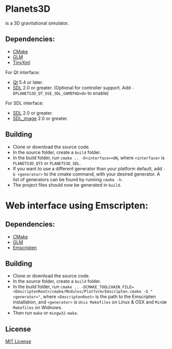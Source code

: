 Planets3D
=========
is a 3D gravitational simulator.

Dependencies:
-------------
* [CMake]
* [GLM]
* [TinyXml]

For Qt interface:
* [Qt] 5.4 or later.
* [SDL] 2.0 or greater. (Optional for controller support. Add `-DPLANETS3D_QT_USE_SDL_GAMEPAD=On` to enable)

For SDL interface:
* [SDL] 2.0 or greater.
* [SDL_image] 2.0 or greater.

Building
--------
* Clone or download the source code.
* In the source folder, create a `build` folder.
* In the build folder, run `cmake .. -D<interface>=ON`, where `<interface>` is `PLANETS3D_QT5` or `PLANETS3D_SDL`.
* If you want to use a different generator than your platform default, add `-G <generator>` to the cmake command, with your desired generator. A list of generators can be found by running `cmake -h`.
* The project files should now be generated in `build`.

Web interface using Emscripten:
===============================

Dependencies:
-------------

* [CMake]
* [GLM]
* [Emscripten]

Building
--------
* Clone or download the source code.
* In the source folder, create a `build` folder.
* In the build folder, run `cmake .. -DCMAKE_TOOLCHAIN_FILE=<EmscriptenRoot>/cmake/Modules/Platform/Emscripten.cmake -G "<generator>"`, where `<EmscriptenRoot>` is the path to the Emscripten installation, and `<generator>` is `Unix Makefiles` on Linux & OSX and `MinGW Makefiles` on Widnows.
* Then run `make` or `mingw32-make`.

License
-------
[MIT License]


[CMake]:http://www.cmake.org
[Qt]:http://www.qt.io
[GLM]:http://glm.g-truc.net/
[TinyXml]:http://www.grinninglizard.com/tinyxml/
[SDL]:http://www.libsdl.org
[SDL_image]:http://www.libsdl.org/projects/SDL_image
[Emscripten]:http://kripken.github.io/emscripten-site/
[MIT License]:LICENSE
